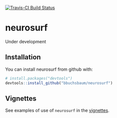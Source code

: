 
<!-- README.md is generated from README.Rmd. Please edit that file -->

[![Travis-CI Build
Status](https://travis-ci.org/bbuchsbaum/neurosurf.svg?branch=master)](https://travis-ci.org/bbuchsbaum/neurosurf)

# neurosurf

Under development

## Installation

You can install neurosurf from github with:

``` r
# install.packages("devtools")
devtools::install_github("bbuchsbaum/neurosurf")
```

## Vignettes

See examples of use of `neurosurf` in the
[vignettes](https://bbuchsbaum.github.io/neurosurf/docs/index.html).
